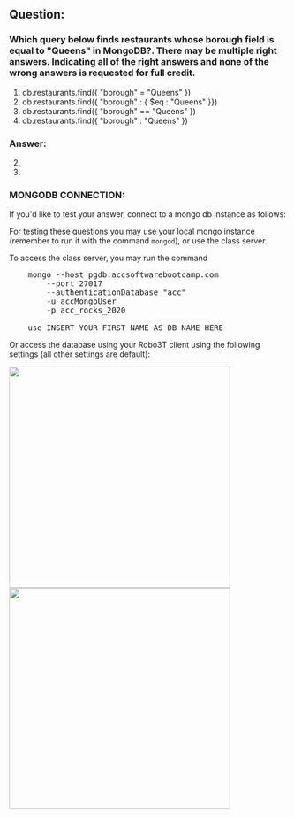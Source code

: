 ## Question:

### Which query below finds restaurants whose borough field is equal to "Queens" in MongoDB?. There may be multiple right answers. Indicating all of the right answers and none of the wrong answers is requested for full credit.

1. db.restaurants.find({ "borough" = "Queens" })
2. db.restaurants.find({ "borough" : { $eq : "Queens" }})
3. db.restaurants.find({ "borough" == "Queens" })
4. db.restaurants.find({ "borough" : "Queens" })

### Answer:
2.
4.

### MONGODB CONNECTION:

If you'd like to test your answer, connect to a mongo db instance as follows:

For testing these questions you may use your local mongo instance (remember to run it with the command `mongod`),
or use the class server.

To access the class server, you may run the command

<pre>
    mongo --host pgdb.accsoftwarebootcamp.com
        --port 27017 
        --authenticationDatabase "acc"
        -u accMongoUser 
        -p acc_rocks_2020 

    use INSERT_YOUR_FIRST_NAME_AS_DB_NAME_HERE
</pre>

Or access the database using your Robo3T client using the following settings (all other settings are default):

<img src="../images/mongodb_connect.png" width="400px">
<img src="../images/mongodb_connect_2.png" width="400px">